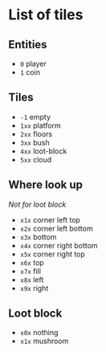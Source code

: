 # List of tiles
## Entities
- `0` player
- `1` coin

## Tiles
- `-1` empty
- `1xx` platform
- `2xx` floors
- `3xx` bush
- `4xx` loot-block
- `5xx` cloud

## Where look up
_Not for loot block_
- `x1x` corner left top
- `x2x` corner left bottom
- `x3x` bottom
- `x4x` corner right bottom
- `x5x` corner right top
- `x6x` top
- `x7x` fill
- `x8x` left
- `x9x` right

## Loot block
- `x0x` nothing
- `x1x` mushroom

